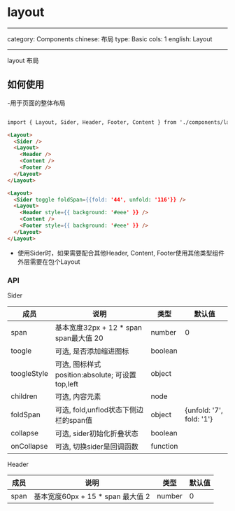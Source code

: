 # layout

---

category: Components
chinese: 布局
type: Basic
cols: 1
english: Layout

---

layout 布局

## 如何使用

-用于页面的整体布局

```html

import { Layout, Sider, Header, Footer, Content } from './components/layout'

<Layout>
  <Sider />
  <Layout>
    <Header />
    <Content />
    <Footer />
  </Layout>
</Layout>

<Layout>
  <Sider toggle foldSpan={{fold: '44', unfold: '116'}} />
  <Layout>
    <Header style={{ background: '#eee' }} />
    <Content />
    <Footer style={{ background: '#eee' }} />
  </Layout>
</Layout>

```

- 使用Sider时，如果需要配合其他Header, Content, Footer使用其他类型组件外层需要在包个Layout

### API

Sider

| 成员       | 说明                   | 类型               | 默认值       |
|-----------|-------------------------------------|--------------------|-------------|
| span      | 基本宽度32px + 12 * span span最大值 20  | number  | 0 |
| toogle    | 可选, 是否添加缩进图标    | boolean             |   |
| toogleStyle    | 可选, 图标样式 position:absolute; 可设置top,left    | object             |   |
| children    | 可选, 内容元素    | node             |   |
| foldSpan    | 可选, fold,unflod状态下侧边栏的span值    | object             | {unfold: '7', fold: '1'}  |
| collapse    | 可选, sider初始化折叠状态    | boolean             |   |
| onCollapse    | 可选, 切换sider是回调函数    | function             |   |

Header

| 成员       | 说明                   | 类型               | 默认值       |
|-----------|-----------------------|--------------------|-------------|
| span      | 基本宽度60px + 15 * span 最大值 2 | number   | 0           |
